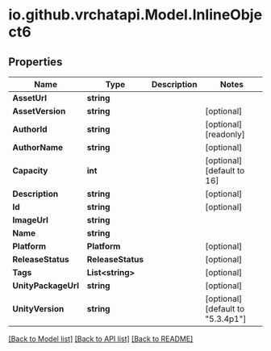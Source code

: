 
# io.github.vrchatapi.Model.InlineObject6

## Properties

Name | Type | Description | Notes
------------ | ------------- | ------------- | -------------
**AssetUrl** | **string** |  | 
**AssetVersion** | **string** |  | [optional] 
**AuthorId** | **string** |  | [optional] [readonly] 
**AuthorName** | **string** |  | [optional] 
**Capacity** | **int** |  | [optional] [default to 16]
**Description** | **string** |  | [optional] 
**Id** | **string** |  | [optional] 
**ImageUrl** | **string** |  | 
**Name** | **string** |  | 
**Platform** | **Platform** |  | [optional] 
**ReleaseStatus** | **ReleaseStatus** |  | [optional] 
**Tags** | **List&lt;string&gt;** |  | [optional] 
**UnityPackageUrl** | **string** |  | [optional] 
**UnityVersion** | **string** |  | [optional] [default to "5.3.4p1"]

[[Back to Model list]](../README.md#documentation-for-models)
[[Back to API list]](../README.md#documentation-for-api-endpoints)
[[Back to README]](../README.md)

